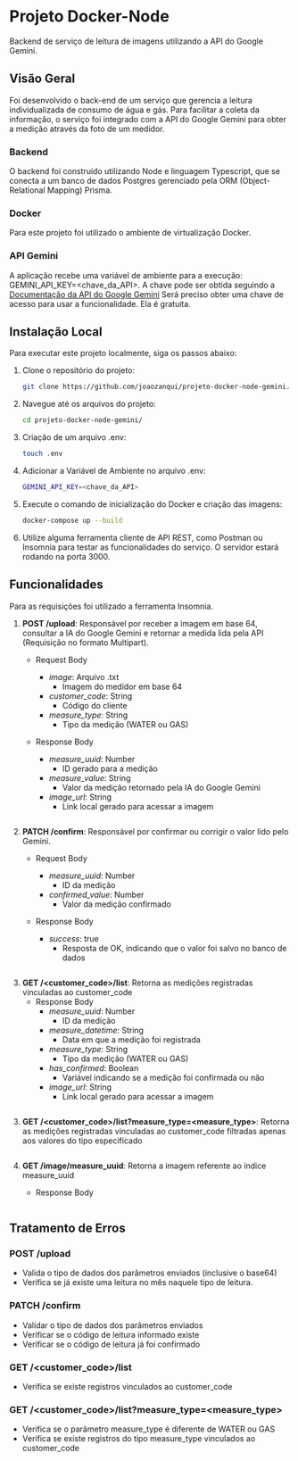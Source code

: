 # Projeto Docker-Node

Backend de serviço de leitura de imagens utilizando a API do Google Gemini.

## Visão Geral

Foi desenvolvido o back-end de um serviço que gerencia a leitura individualizada de consumo de água e gás. Para facilitar a coleta da informação, o serviço foi integrado com a API do Google Gemini para obter a medição através da foto de um medidor.

### Backend

O backend foi construído utilizando Node e linguagem Typescript, que se conecta a um banco de dados Postgres gerenciado pela ORM (Object-Relational Mapping) Prisma.

### Docker

Para este projeto foi utilizado o ambiente de virtualização Docker.

### API Gemini

A aplicação recebe uma variável de ambiente para a execução: GEMINI_API_KEY=<chave_da_API>. A chave pode ser obtida seguindo a [Documentação da API do Google Gemini](https://ai.google.dev/gemini-api/docs/api-key)
Será preciso obter uma chave de acesso para usar a funcionalidade. Ela é gratuita.

## Instalação Local

Para executar este projeto localmente, siga os passos abaixo:

1. Clone o repositório do projeto:
   ```bash
   git clone https://github.com/joaozanqui/projeto-docker-node-gemini.git
2. Navegue até os arquivos do projeto:
    ``` bash
    cd projeto-docker-node-gemini/
3. Criação de um arquivo .env:
    ```bash
    touch .env
4. Adicionar a Variável de Ambiente no arquivo .env:
   ```bash
   GEMINI_API_KEY=<chave_da_API>
5. Execute o comando de inicialização do Docker e criação das imagens:
    ```bash
    docker-compose up --build
    ```
6. Utilize alguma ferramenta cliente de API REST, como Postman ou Insomnia para testar as funcionalidades do serviço. O servidor estará rodando na porta 3000.

## Funcionalidades
Para as requisições foi utilizado a ferramenta Insomnia.

1. **POST /upload**: Responsável por receber a imagem em base 64, consultar a IA do Google Gemini e retornar a medida lida pela API (Requisição no formato Multipart).

   - Request Body
      - *image*: Arquivo .txt
        - Imagem do medidor em base 64
      - *customer_code*: String
        - Código do cliente
      - *measure_type*: String
        - Tipo da medição (WATER ou GAS)
       
    - Response Body
      - *measure_uuid*: Number
        - ID gerado para a medição
      - *measure_value*: String
        - Valor da medição retornado pela IA do Google Gemini
      - *image_url*: String
        - Link local gerado para acessar a imagem
     
<a href="https://beeimg.com/images/m51019978974.png" target="_blank">
  <img src="https://beeimg.com/images/m51019978974.png" alt="" style="max-width: 100%; height: auto;">
</a>
  
2. **PATCH /confirm**: Responsável por confirmar ou corrigir o valor lido pelo Gemini.

   - Request Body
      - *measure_uuid*: Number
        - ID da medição
      - *confirmed_value*: Number
        - Valor da medição confirmado
    
    - Response Body
      - *success*: true
        - Resposta de OK, indicando que o valor foi salvo no banco de dados

          
<a href="https://beeimg.com/images/l62924280624.png" target="_blank">
  <img src="https://beeimg.com/images/l62924280624.png" alt="" style="max-width: 100%; height: auto;">
</a>

3. **GET /<customer_code>/list**: Retorna as medições registradas vinculadas ao customer_code
     - Response Body
        - *measure_uuid*: Number
          - ID da medição
        - *measure_datetime*: String
          - Data em que a medição foi registrada
        - *measure_type*: String
          - Tipo da medição (WATER ou GAS)
        - *has_confirmed*: Boolean
          - Variável indicando se a medição foi confirmada ou não
        - *image_url*: String
          - Link local gerado para acessar a imagem
           
<a href="https://beeimg.com/images/j48321972654.png" target="_blank">
  <img src="https://beeimg.com/images/j48321972654.png" alt="" style="max-width: 100%; height: auto;">
</a>

3. **GET /<customer_code>/list?measure_type=<measure_type>**: Retorna as medições registradas vinculadas ao customer_code filtradas apenas aos valores do tipo especificado 

<a href="https://beeimg.com/images/t55816534152.png" target="_blank">
  <img src="https://beeimg.com/images/t55816534152.png" alt="" style="max-width: 100%; height: auto;">
</a>

4. **GET /image/measure_uuid**: Retorna a imagem referente ao índice measure_uuid
     
     - Response Body

<a href="https://beeimg.com/images/m73802595972.png" target="_blank">
  <img src="https://beeimg.com/images/m73802595972.png" alt="" style="max-width: 100%; height: auto;">
</a>

## Tratamento de Erros

### POST /upload
- Valida o tipo de dados dos parâmetros enviados (inclusive o base64)
- Verifica se já existe uma leitura no mês naquele tipo de leitura.

### PATCH /confirm
- Validar o tipo de dados dos parâmetros enviados
- Verificar se o código de leitura informado existe
- Verificar se o código de leitura já foi confirmado

### GET /<customer_code>/list
- Verifica se existe registros vinculados ao customer_code

### GET /<customer_code>/list?measure_type=<measure_type>
- Verifica se o parâmetro measure_type é diferente de WATER ou GAS
- Verifica se existe registros do tipo measure_type vinculados ao customer_code

